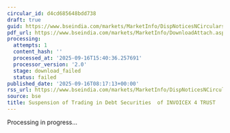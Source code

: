 ```yaml
---
circular_id: d4cd685648bdd738
draft: true
guid: https://www.bseindia.com/markets/MarketInfo/DispNoticesNCirculars.aspx?Noticeid={055ACF52-9994-4D8F-982D-7A47FB32D7BD}&noticeno=20250916-9&dt=09/16/2025&icount=9&totcount=78&flag=0
pdf_url: https://www.bseindia.com/markets/MarketInfo/DownloadAttach.aspx?id=20250916-9&attachedId=
processing:
  attempts: 1
  content_hash: ''
  processed_at: '2025-09-16T15:40:36.257691'
  processor_version: '2.0'
  stage: download_failed
  status: failed
published_date: '2025-09-16T08:17:13+00:00'
rss_url: https://www.bseindia.com/markets/MarketInfo/DispNoticesNCirculars.aspx?Noticeid={055ACF52-9994-4D8F-982D-7A47FB32D7BD}&noticeno=20250916-9&dt=09/16/2025&icount=9&totcount=78&flag=0
source: bse
title: Suspension of Trading in Debt Securities  of INVOICEX 4 TRUST
---
```


Processing in progress...